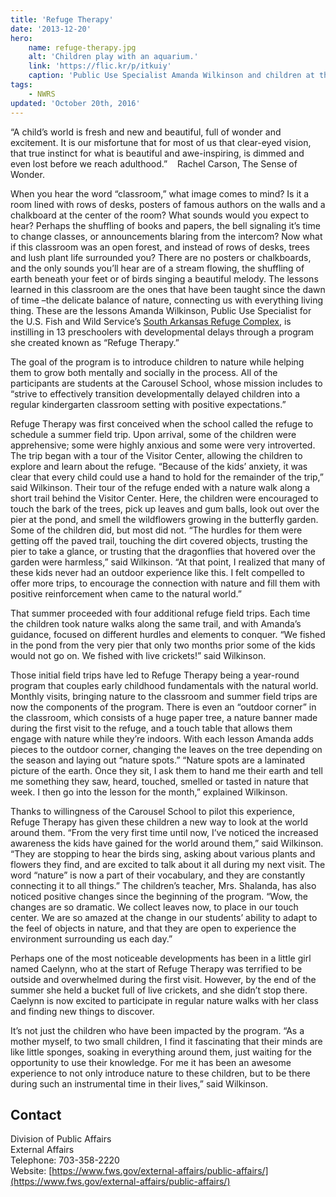 ```yaml
---
title: 'Refuge Therapy'
date: '2013-12-20'
hero:
    name: refuge-therapy.jpg
    alt: 'Children play with an aquarium.'
    link: 'https://flic.kr/p/itkuiy'
    caption: 'Public Use Specialist Amanda Wilkinson and children at the Carousel School set up a critter tank. Photo by USFWS.'
tags:
    - NWRS
updated: 'October 20th, 2016'
---
```


“A child’s world is fresh and new and beautiful, full of wonder and excitement. It is our misfortune that for most of us that clear-eyed vision, that true instinct for what is beautiful and awe-inspiring, is dimmed and even lost before we reach adulthood.”    Rachel Carson, The Sense of Wonder.

When you hear the word “classroom,” what image comes to mind? Is it a room lined with rows of desks, posters of famous authors on the walls and a chalkboard at the center of the room? What sounds would you expect to hear? Perhaps the shuffling of books and papers, the bell signaling it’s time to change classes, or announcements blaring from the intercom? Now what if this classroom was an open forest, and instead of rows of desks, trees and lush plant life surrounded you? There are no posters or chalkboards, and the only sounds you’ll hear are of a stream flowing, the shuffling of earth beneath your feet or of birds singing a beautiful melody. The lessons learned in this classroom are the ones that have been taught since the dawn of time –the delicate balance of nature, connecting us with everything living thing. These are the lessons Amanda Wilkinson, Public Use Specialist for the U.S. Fish and Wild Service’s [South Arkansas Refuge Complex](http://www.fws.gov/felsenthal/), is instilling in 13 preschoolers with developmental delays through a program she created known as “Refuge Therapy.”

The goal of the program is to introduce children to nature while helping them to grow both mentally and socially in the process. All of the participants are students at the Carousel School, whose mission includes to “strive to effectively transition developmentally delayed children into a regular kindergarten classroom setting with positive expectations.”

Refuge Therapy was first conceived when the school called the refuge to schedule a summer field trip. Upon arrival, some of the children were apprehensive; some were highly anxious and some were very introverted. The trip began with a tour of the Visitor Center, allowing the children to explore and learn about the refuge. “Because of the kids’ anxiety, it was clear that every child could use a hand to hold for the remainder of the trip,” said Wilkinson. Their tour of the refuge ended with a nature walk along a short trail behind the Visitor Center. Here, the children were encouraged to touch the bark of the trees, pick up leaves and gum balls, look out over the pier at the pond, and smell the wildflowers growing in the butterfly garden. Some of the children did, but most did not. “The hurdles for them were getting off the paved trail, touching the dirt covered objects, trusting the pier to take a glance, or trusting that the dragonflies that hovered over the garden were harmless,” said Wilkinson. “At that point, I realized that many of these kids never had an outdoor experience like this. I felt compelled to offer more trips, to encourage the connection with nature and fill them with positive reinforcement when came to the natural world.”

That summer proceeded with four additional refuge field trips. Each time the children took nature walks along the same trail, and with Amanda’s guidance, focused on different hurdles and elements to conquer. “We fished in the pond from the very pier that only two months prior some of the kids would not go on. We fished with live crickets!” said Wilkinson.

Those initial field trips have led to Refuge Therapy being a year-round program that couples early childhood fundamentals with the natural world. Monthly visits, bringing nature to the classroom and summer field trips are now the components of the program. There is even an “outdoor corner” in the classroom, which consists of a huge paper tree, a nature banner made during the first visit to the refuge, and a touch table that allows them engage with nature while they’re indoors. With each lesson Amanda adds pieces to the outdoor corner, changing the leaves on the tree depending on the season and laying out “nature spots.” “Nature spots are a laminated picture of the earth. Once they sit, I ask them to hand me their earth and tell me something they saw, heard, touched, smelled or tasted in nature that week. I then go into the lesson for the month,” explained Wilkinson.

Thanks to willingness of the Carousel School to pilot this experience, Refuge Therapy has given these children a new way to look at the world around them. “From the very first time until now, I’ve noticed the increased awareness the kids have gained for the world around them,” said Wilkinson. “They are stopping to hear the birds sing, asking about various plants and flowers they find, and are excited to talk about it all during my next visit. The word “nature” is now a part of their vocabulary, and they are constantly connecting it to all things.” The children’s teacher, Mrs. Shalanda, has also noticed positive changes since the beginning of the program. “Wow, the changes are so dramatic. We collect leaves now, to place in our touch center. We are so amazed at the change in our students’ ability to adapt to the feel of objects in nature, and that they are open to experience the environment surrounding us each day.”

Perhaps one of the most noticeable developments has been in a little girl named Caelynn, who at the start of Refuge Therapy was terrified to be outside and overwhelmed during the first visit. However, by the end of the summer she held a bucket full of live crickets, and she didn’t stop there. Caelynn is now excited to participate in regular nature walks with her class and finding new things to discover.

It’s not just the children who have been impacted by the program. “As a mother myself, to two small children, I find it fascinating that their minds are like little sponges, soaking in everything around them, just waiting for the opportunity to use their knowledge. For me it has been an awesome experience to not only introduce nature to these children, but to be there during such an instrumental time in their lives,” said Wilkinson.

## Contact

Division of Public Affairs  
External Affairs  
Telephone: 703-358-2220  
Website: [https://www.fws.gov/external-affairs/public-affairs/](https://www.fws.gov/external-affairs/public-affairs/)
